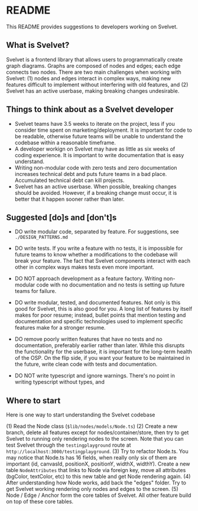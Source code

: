 # README

This README provides suggestions to developers working on Svelvet.

## What is Svelvet?

Svelvet is a frontend library that allows users to programmatically create graph diagrams. Graphs are composed of nodes and edges; each edge connects two nodes. There are two main challenges when working with Svelvet: (1) nodes and edges interact in complex ways, making new features difficult to implement without interfering with old features, and (2) Svelvet has an active userbase, making breaking changes undesirable.

## Things to think about as a Svelvet developer

- Svelvet teams have 3.5 weeks to iterate on the project, less if you consider time spent on marketing/deployment. It is important for code to be readable, otherwise future teams will be unable to understand the codebase within a reasonable timeframe.
- A developer workign on Svelvet may have as little as six weeks of coding experience. It is important to write documentation that is easy understand.
- Writing non-modular code with zero tests and zero documentation increases technical debt and puts future teams in a bad place. Accumulated technical debt can kill projects.
- Svelvet has an active userbase. When possible, breaking changes should be avoided. However, if a breaking change must occur, it is better that it happen sooner rather than later.

## Suggested [do]s and [don't]s

- DO write modular code, separated by feature. For suggestions, see `./DESIGN_PATTERNS.md`

- DO write tests. If you write a feature with no tests, it is impossible for future teams to know whether a modifications to the codebase will break your feature. The fact that Svelvet components interact with each other in complex ways makes tests even more important.

- DO NOT approach development as a feature factory. Writing non-modular code with no documentation and no tests is setting up future teams for failure.

- DO write modular, tested, and documented features. Not only is this good for Svelvet, this is also good for you. A long list of features by itself makes for poor resume; instead, bullet points that mention testing and documentation and specific technologies used to implement specific features make for a stronger resume.

- DO remove poorly written features that have no tests and no documentation, preferably earlier rather than later. While this disrupts the functionality for the userbase, it is important for the long-term health of the OSP. On the flip side, if you want your feature to be maintained in the future, write clean code with tests and documentation.

- DO NOT write typescript and ignore warnings. There's no point in writing typescript without types, and

## Where to start

Here is one way to start understanding the Svelvet codebase

(1) Read the Node class (`$lib/nodes/models/Node.ts`)
(2) Create a new branch, delete all features except for nodes/container/store, then try to get Svelvet to running only rendering nodes to the screen. Note that you can test Svelvet through the `testingplayground` route at `http://localhost:3000/testingplayground`.
(3) Try to refactor Node.ts. You may notice that Node.ts has 16 fields, when really only six of them are important (id, canvasId, positionX, positionY, widthX, widthY). Create a new table `NodeAttributes` that links to Node via foreign key, move all attributes (bgColor, textColor, etc) to this new table and get Node rendering again.
(4) After understanding how Node works, add back the "edges" folder. Try to get Svelvet working rendering only nodes and edges to the screen.
(5) Node / Edge / Anchor form the core tables of Svelvet. All other feature build on top of these core tables.

